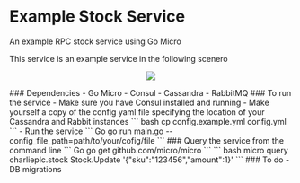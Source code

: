 # Example Stock Service        
An example RPC stock service using Go Micro

This service is an example service in the following scenero
<p align="center">
  <img src="stock.png" />
</p>
### Dependencies
- Go Micro
- Consul                       
- Cassandra                    
- RabbitMQ
### To run the service
- Make sure you have Consul installed and running
- Make yourself a copy of the config yaml file specifying the location of your Cassandra and Rabbit instances
``` bash
 cp config.example.yml config.yml
```
- Run the service              
``` Go
 go run main.go --config_file_path=path/to/your/cofig/file
```
### Query the service from the command line
``` Go
 go get github.com/micro/micro
```
``` bash
 micro query charlieplc.stock Stock.Update '{"sku":"123456","amount":1}' 
```
### To do
- DB migrations
